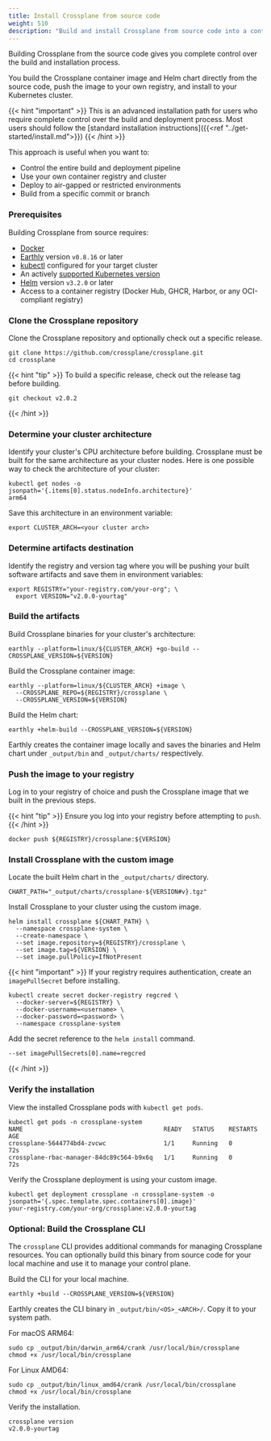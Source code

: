 ```yaml
---
title: Install Crossplane from source code
weight: 510
description: "Build and install Crossplane from source code into a control plane"
---
```


Building Crossplane from the source code gives you complete control over the
build and installation process.

You build the Crossplane container image and Helm chart directly from the source
code, push the image to your own registry, and install to your Kubernetes
cluster.

{{< hint "important" >}}
This is an advanced installation path for users who
require complete control over the build and deployment process. Most users
should follow the [standard installation instructions]({{<ref "../get-started/install.md">}})
{{< /hint >}}

This approach is useful when you want to:
- Control the entire build and deployment pipeline
- Use your own container registry and cluster
- Deploy to air-gapped or restricted environments
- Build from a specific commit or branch

### Prerequisites

Building Crossplane from source requires:

- [Docker](https://docs.docker.com/get-docker/)
- [Earthly](https://earthly.dev/get-earthly) version `v0.8.16` or later
- [kubectl](https://kubernetes.io/docs/tasks/tools/) configured for your target cluster
- An actively [supported Kubernetes version](https://kubernetes.io/releases/patch-releases/#support-period)
- [Helm](https://helm.sh/docs/intro/install/) version `v3.2.0` or later
- Access to a container registry (Docker Hub, GHCR, Harbor, or any OCI-compliant
  registry)

### Clone the Crossplane repository

Clone the Crossplane repository and optionally check out a specific release.

```shell {copy-lines="all"}
git clone https://github.com/crossplane/crossplane.git
cd crossplane
```

{{< hint "tip" >}}
To build a specific release, check out the release tag before building.

```shell
git checkout v2.0.2
```
{{< /hint >}}

### Determine your cluster architecture

Identify your cluster's CPU architecture before building. Crossplane must be
built for the same architecture as your cluster nodes. Here is one possible way to check the
architecture of your cluster:

```shell {copy-lines="1"}
kubectl get nodes -o jsonpath='{.items[0].status.nodeInfo.architecture}'
arm64
```

Save this architecture in an environment variable:

```shell
export CLUSTER_ARCH=<your cluster arch>
```

### Determine artifacts destination

Identify the registry and version tag where you will be pushing your built
software artifacts and save them in environment variables:

```shell {copy-lines="all"}
export REGISTRY="your-registry.com/your-org"; \
  export VERSION="v2.0.0-yourtag"
```

### Build the artifacts

Build Crossplane binaries for your cluster's architecture:

```shell {copy-lines="all"}
earthly --platform=linux/${CLUSTER_ARCH} +go-build --CROSSPLANE_VERSION=${VERSION}
```

Build the Crossplane container image:

```shell {copy-lines="all"}
earthly --platform=linux/${CLUSTER_ARCH} +image \
  --CROSSPLANE_REPO=${REGISTRY}/crossplane \
  --CROSSPLANE_VERSION=${VERSION}
```

Build the Helm chart:
```shell {copy-lines="all"}
earthly +helm-build --CROSSPLANE_VERSION=${VERSION}
```

Earthly creates the container image locally and saves the binaries and Helm
chart under `_output/bin` and `_output/charts/` respectively.

### Push the image to your registry

Log in to your registry of choice and push the Crossplane image that we built in the previous steps.

{{< hint "tip" >}}
Ensure you log into your registry before attempting to `push`.
{{< /hint >}}

```shell {copy-lines="all"}
docker push ${REGISTRY}/crossplane:${VERSION}
```

### Install Crossplane with the custom image

Locate the built Helm chart in the `_output/charts/` directory.

```shell {copy-lines="all"}
CHART_PATH="_output/charts/crossplane-${VERSION#v}.tgz"
```

Install Crossplane to your cluster using the custom image.

```shell {copy-lines="all"}
helm install crossplane ${CHART_PATH} \
  --namespace crossplane-system \
  --create-namespace \
  --set image.repository=${REGISTRY}/crossplane \
  --set image.tag=${VERSION} \
  --set image.pullPolicy=IfNotPresent
```

{{< hint "important" >}} If your registry requires authentication, create an
`imagePullSecret` before installing.

```shell
kubectl create secret docker-registry regcred \
  --docker-server=${REGISTRY} \
  --docker-username=<username> \
  --docker-password=<password> \
  --namespace crossplane-system
```

Add the secret reference to the `helm install` command.

```shell
--set imagePullSecrets[0].name=regcred
```
{{< /hint >}}

### Verify the installation

View the installed Crossplane pods with `kubectl get pods`.

```shell {copy-lines="1"}
kubectl get pods -n crossplane-system
NAME                                       READY   STATUS    RESTARTS   AGE
crossplane-5644774bd4-zvcwc                1/1     Running   0          72s
crossplane-rbac-manager-84dc89c564-b9x6q   1/1     Running   0          72s
```

Verify the Crossplane deployment is using your custom image.

```shell {copy-lines="1"}
kubectl get deployment crossplane -n crossplane-system -o jsonpath='{.spec.template.spec.containers[0].image}'
your-registry.com/your-org/crossplane:v2.0.0-yourtag
```

### Optional: Build the Crossplane CLI

The `crossplane` CLI provides additional commands for managing Crossplane
resources. You can optionally build this binary from source code for your local
machine and use it to manage your control plane.

Build the CLI for your local machine.

```shell {copy-lines="all"}
earthly +build --CROSSPLANE_VERSION=${VERSION}
```

Earthly creates the CLI binary in `_output/bin/<OS>_<ARCH>/`. Copy it to your
system path.

For macOS ARM64:
```shell {copy-lines="all"}
sudo cp _output/bin/darwin_arm64/crank /usr/local/bin/crossplane
chmod +x /usr/local/bin/crossplane
```

For Linux AMD64:
```shell {copy-lines="all"}
sudo cp _output/bin/linux_amd64/crank /usr/local/bin/crossplane
chmod +x /usr/local/bin/crossplane
```

Verify the installation.

```shell {copy-lines="1"}
crossplane version
v2.0.0-yourtag
```
